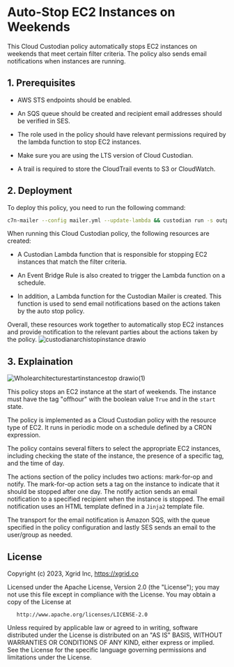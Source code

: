 # Auto-Stop EC2 Instances on Weekends

This Cloud Custodian policy automatically stops EC2 instances on weekends that meet certain filter criteria. The policy also sends email notifications when instances are running.

## 1. Prerequisites

- AWS STS endpoints should be enabled.

- An SQS queue should be created and recipient email addresses should be verified in SES.

- The role used in the policy should have relevant permissions required by the lambda function to stop EC2 instances.

- Make sure you are using the LTS version of Cloud Custodian.

- A trail is required to store the CloudTrail events to S3 or CloudWatch.

## 2. Deployment

To deploy this policy, you need to run the following command:

```bash
c7n-mailer --config mailer.yml --update-lambda && custodian run -s output/ stopinstance.yml
```

When running this Cloud Custodian policy, the following resources are created:

- A Custodian Lambda function that is responsible for stopping EC2 instances that match the filter criteria.

- An Event Bridge Rule is also created to trigger the Lambda function on a schedule.

- In addition, a Lambda function for the Custodian Mailer is created. This function is used to send email notifications based on the actions taken by the auto stop policy.

Overall, these resources work together to automatically stop EC2 instances and provide notification to the relevant parties about the actions taken by the policy.
![custodianarchistopinstance drawio](https://user-images.githubusercontent.com/122358742/222974375-816e78d5-5466-4eff-a895-82a863cf5168.png)

## 3. Explaination

![Wholearchitecturestartinstancestop drawio(1)](https://user-images.githubusercontent.com/122358742/222975243-5d5bf4fc-d68d-46f3-8235-b9fa52bf4c49.png)

This policy stops an EC2 instance at the start of weekends. The instance must have the tag "offhour" with the boolean value `True` and in the `start` state.

The policy is implemented as a Cloud Custodian policy with the resource type of EC2. It runs in periodic mode on a schedule defined by a CRON expression.

The policy contains several filters to select the appropriate EC2 instances, including checking the state of the instance, the presence of a specific tag, and the time of day.

The actions section of the policy includes two actions: mark-for-op and notify. The mark-for-op action sets a tag on the instance to indicate that it should be stopped after one day. The notify action sends an email notification to a specified recipient when the instance is stopped. The email notification uses an HTML template defined in a `Jinja2` template file.

The transport for the email notification is Amazon SQS, with the queue specified in the policy configuration and lastly SES sends an email to the user/group as needed.

## License

Copyright (c) 2023, Xgrid Inc, https://xgrid.co

Licensed under the Apache License, Version 2.0 (the "License");
you may not use this file except in compliance with the License.
You may obtain a copy of the License at

       http://www.apache.org/licenses/LICENSE-2.0

Unless required by applicable law or agreed to in writing, software
distributed under the License is distributed on an "AS IS" BASIS,
WITHOUT WARRANTIES OR CONDITIONS OF ANY KIND, either express or implied.
See the License for the specific language governing permissions and
limitations under the License.
